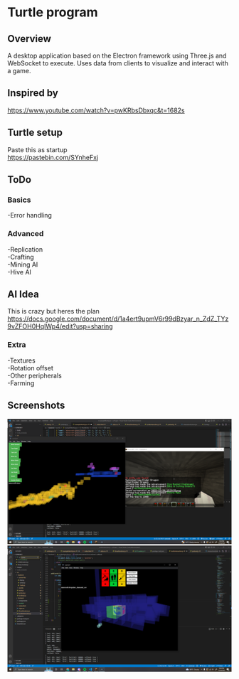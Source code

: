 # Turtle program
## Overview
A desktop application based on the Electron framework using Three.js and WebSocket to execute. Uses data from clients to visualize and interact with a game.

## Inspired by
https://www.youtube.com/watch?v=pwKRbsDbxqc&t=1682s

## Turtle setup
Paste this as startup\
https://pastebin.com/SYnheFxj

## ToDo
### Basics
-Error handling

### Advanced
-Replication\
-Crafting\
-Mining AI\
-Hive AI

## AI Idea
This is crazy but heres the plan
https://docs.google.com/document/d/1a4ert9upmV6r99dBzyar_n_ZdZ_TYz9vZFOH0HqIWp4/edit?usp=sharing

### Extra
-Textures\
-Rotation offset\
-Other peripherals\
-Farming

## Screenshots
![Initial Tests](./images/example-12-30.PNG)
![Diamonds](./images/diamonds-12-30.PNG)
